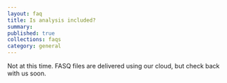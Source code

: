 ```yaml
---
layout: faq
title: Is analysis included?
summary:
published: true
collections: faqs
category: general
---
```


Not at this time. FASQ files are delivered using our cloud, but
check back with us soon.
